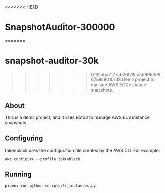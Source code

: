 <<<<<<< HEAD
# SnapshotAuditor-300000

=======
# snapshot-auditor-30k
>>>>>>> 013bbba7177cb26f73cc5b8953e967b8c8010138
Demo project to manage AWS EC2 instance snapshots.

## About 

This is a demo project, and it uses Boto3 to manage AWS EC2 instance snapshots.

## Configuring

tokenblack uses the configuration file created by the AWS CLI. For example:

`aws configure --profile tokenblack`

## Running

`pipenv run python scripts/ls_instances.py`

